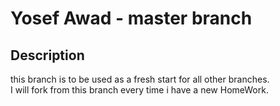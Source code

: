 # Yosef Awad - master branch

## Description

this branch is to be used as a fresh start for all other branches.<br>
I will fork from this branch every time i have a new HomeWork.
